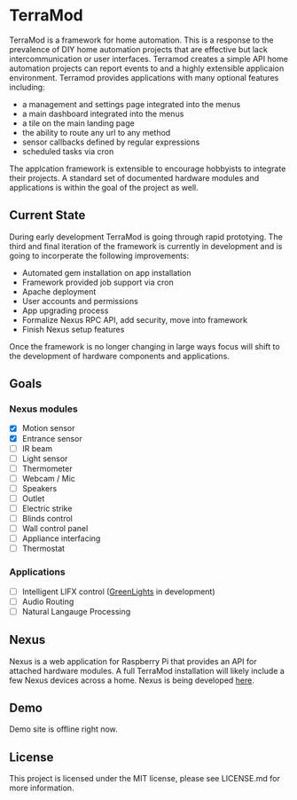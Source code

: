 TerraMod
========

TerraMod is a framework for home automation.  This is a response to the prevalence of DIY home automation projects that are effective but lack intercommunication or user interfaces.  Terramod creates a simple API home automation projects can report events to and a highly extensible applicaion environment.  Terramod provides applications with many optional features including:

  * a management and settings page integrated into the menus
  * a main dashboard integrated into the menus
  * a tile on the main landing page
  * the ability to route any url to any method
  * sensor callbacks defined by regular expressions
  * scheduled tasks via cron

The applcation framework is extensible to encourage hobbyists to integrate their projects.  A standard set of documented hardware modules and applications is within the goal of the project as well.

Current State
-------------

During early development TerraMod is going through rapid prototying.  The third and final iteration of the framework is currently in development and is going to incorperate the following improvements:

   * Automated gem installation on app installation
   * Framework provided job support via cron
   * Apache deployment
   * User accounts and permissions
   * App upgrading process
   * Formalize Nexus RPC API, add security, move into framework
   * Finish Nexus setup features

Once the framework is no longer changing in large ways focus will shift to the development of hardware components and applications.

Goals
-----

### Nexus modules ###
  - [x] Motion sensor
  - [x] Entrance sensor
  - [ ] IR beam
  - [ ] Light sensor
  - [ ] Thermometer
  - [ ] Webcam / Mic
  - [ ] Speakers
  - [ ] Outlet
  - [ ] Electric strike
  - [ ] Blinds control
  - [ ] Wall control panel
  - [ ] Appliance interfacing
  - [ ] Thermostat

### Applications ###

  - [ ] Intelligent LIFX control ([GreenLights](https://github.com/Jkolber/greenlights) in development)
  - [ ] Audio Routing
  - [ ] Natural Langauge Processing

Nexus
-----

Nexus is a web application for Raspberry Pi that provides an API for attached hardware modules.  A full TerraMod installation will likely include a few Nexus devices across a home.  Nexus is being developed [here](https://github.com/hkparker/Nexus/).

Demo
----

Demo site is offline right now.

License
-------

This project is licensed under the MIT license, please see LICENSE.md for more information.
